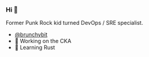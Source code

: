 ### Hi 👋

Former Punk Rock kid turned DevOps / SRE specialist. 


- [@brunchybit](https://twitter.com/brunchybit)
- 🔭 Working on the CKA 
- 🌱 Learning Rust

